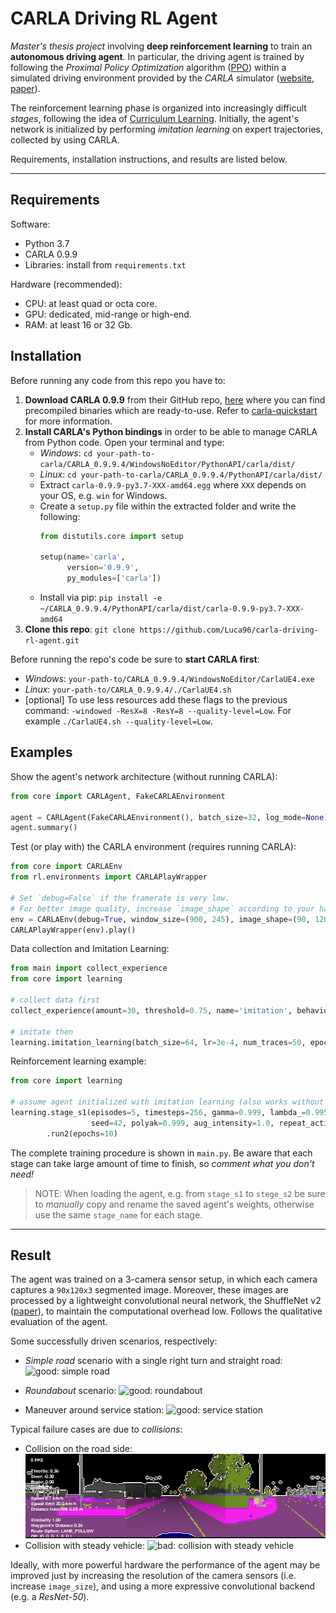 # CARLA Driving RL Agent
*Master's thesis project* involving **deep reinforcement learning** to train an **autonomous driving agent**. In particular, the 
driving agent is trained by following the *Proximal Policy Optimization* algorithm ([PPO](https://arxiv.org/pdf/1707.06347))
within a simulated driving environment provided by the *CARLA* simulator ([website](http://carla.org/), [paper](https://arxiv.org/pdf/1711.03938)).

The reinforcement learning phase is organized into increasingly difficult *stages*, following the idea of 
[Curriculum Learning](https://qmro.qmul.ac.uk/xmlui/bitstream/handle/123456789/15972/Bengio%2C%202009%20Curriculum%20Learning.pdf?sequence=1&isAllowed=y).
Initially, the agent's network is initialized by performing *imitation learning* on expert trajectories, collected by 
using CARLA.

Requirements, installation instructions, and results are listed below.

---

## Requirements

Software:
- Python 3.7
- CARLA 0.9.9
- Libraries: install from `requirements.txt`

Hardware (recommended):
- CPU: at least quad or octa core.
- GPU: dedicated, mid-range or high-end.
- RAM: at least 16 or 32 Gb.

## Installation

Before running any code from this repo you have to:
1. **Download CARLA 0.9.9** from their GitHub repo, [here](https://github.com/carla-simulator/carla/releases/tag/0.9.9) 
   where you can find precompiled binaries which are ready-to-use. Refer to [carla-quickstart](https://carla.readthedocs.io/en/latest/start_quickstart/)
   for more information.
2. **Install CARLA's Python bindings** in order to be able to manage CARLA from Python code. Open your terminal and type:
    * *Windows*: `cd your-path-to-carla/CARLA_0.9.9.4/WindowsNoEditor/PythonAPI/carla/dist/`
    * *Linux*: `cd your-path-to-carla/CARLA_0.9.9.4/PythonAPI/carla/dist/`
    * Extract `carla-0.9.9-py3.7-XXX-amd64.egg` where `XXX` depends on your OS, e.g. `win` for Windows.
    * Create a `setup.py` file within the extracted folder and write the following:
      ```python
      from distutils.core import setup
      
      setup(name='carla',
            version='0.9.9',
            py_modules=['carla']) 
      ```
    * Install via pip: `pip install -e ~/CARLA_0.9.9.4/PythonAPI/carla/dist/carla-0.9.9-py3.7-XXX-amd64`
3. **Clone this repo**: `git clone https://github.com/Luca96/carla-driving-rl-agent.git`


Before running the repo's code be sure to **start CARLA first**: 
* *Windows*: `your-path-to/CARLA_0.9.9.4/WindowsNoEditor/CarlaUE4.exe`
* *Linux*: `your-path-to/CARLA_0.9.9.4/./CarlaUE4.sh`
* [optional] To use less resources add these flags to the previous command: `-windowed -ResX=8 -ResY=8 --quality-level=Low`.
    For example `./CarlaUE4.sh --quality-level=Low`.

## Examples
Show the agent's network architecture (without running CARLA):
```python
from core import CARLAgent, FakeCARLAEnvironment

agent = CARLAgent(FakeCARLAEnvironment(), batch_size=32, log_mode=None)
agent.summary()
```

Test (or play with) the CARLA environment (requires running CARLA):
```python
from core import CARLAEnv
from rl.environments import CARLAPlayWrapper
 
# Set `debug=False` if the framerate is very low.
# For better image quality, increase `image_shape` according to your hardware.
env = CARLAEnv(debug=True, window_size=(900, 245), image_shape=(90, 120, 3)) 
CARLAPlayWrapper(env).play()
```

Data collection and Imitation Learning:
```python
from main import collect_experience
from core import learning

# collect data first
collect_experience(amount=30, threshold=0.75, name='imitation', behaviour='normal')

# imitate then
learning.imitation_learning(batch_size=64, lr=3e-4, num_traces=50, epochs=3, alpha=1.0, beta=1.0, clip=0.5)
```

Reinforcement learning example:
```python
from core import learning

# assume agent initialized with imitation learning (also works without initialization)
learning.stage_s1(episodes=5, timesteps=256, gamma=0.999, lambda_=0.995, save_every='end', stage_name='stage',
                  seed=42, polyak=0.999, aug_intensity=1.0, repeat_action=6, load_full=False)\
        .run2(epochs=10)
```

The complete training procedure is shown in `main.py`. Be aware that each stage can take large amount of time to finish,
so *comment what you don't need!*

>NOTE: When loading the agent, e.g. from `stage_s1` to `stege_s2` be sure to *manually* copy and rename the saved agent's weights,
>otherwise use the same `stage_name` for each stage.

---

## Result
The agent was trained on a 3-camera sensor setup, in which each camera captures a `90x120x3` segmented image. Moreover, 
these images are processed by a lightweight convolutional neural network, the ShuffleNet v2 ([paper](http://openaccess.thecvf.com/content_ECCV_2018/papers/Ningning_Light-weight_CNN_Architecture_ECCV_2018_paper.pdf)), 
to maintain the computational overhead low.
Follows the qualitative evaluation of the agent.

Some successfully driven scenarios, respectively:
* *Simple road* scenario with a single right turn and straight road:
  ![good: simple road](src/good_1.gif)
  
- *Roundabout* scenario:
  ![good: roundabout](src/good_2.gif)
  
- Maneuver around service station:
  ![good: service station](src/good_3.gif)

Typical failure cases are due to *collisions*:
* Collision on the road side:
  ![bad: collision on road side](src/bad_1.gif)
* Collision with steady vehicle:
  ![bad: collision with steady vehicle](src/bad_2.gif)
  
Ideally, with more powerful hardware the performance of the agent may be improved just by increasing the resolution of 
the camera sensors (i.e. increase `image_size`), and using a more expressive convolutional backend (e.g. a *ResNet-50*). 
